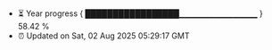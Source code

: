- ⏳ Year progress { █████████████████▁▁▁▁▁▁▁▁▁▁▁▁▁ } 58.42 %
- ⏰ Updated on Sat, 02 Aug 2025 05:29:17 GMT

